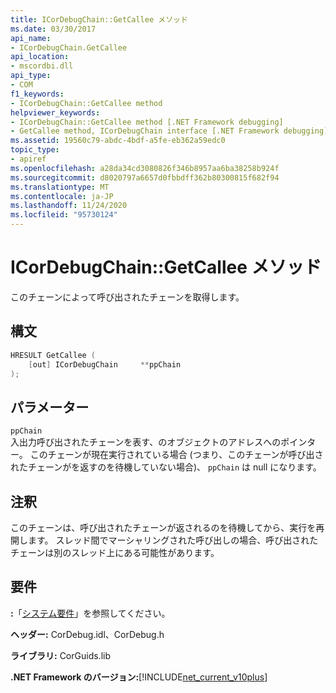 ```yaml
---
title: ICorDebugChain::GetCallee メソッド
ms.date: 03/30/2017
api_name:
- ICorDebugChain.GetCallee
api_location:
- mscordbi.dll
api_type:
- COM
f1_keywords:
- ICorDebugChain::GetCallee method
helpviewer_keywords:
- ICorDebugChain::GetCallee method [.NET Framework debugging]
- GetCallee method, ICorDebugChain interface [.NET Framework debugging]
ms.assetid: 19560c79-abdc-4bdf-a5fe-eb362a59edc0
topic_type:
- apiref
ms.openlocfilehash: a28da34cd3080826f346b8957aa6ba38258b924f
ms.sourcegitcommit: d8020797a6657d0fbbdff362b80300815f682f94
ms.translationtype: MT
ms.contentlocale: ja-JP
ms.lasthandoff: 11/24/2020
ms.locfileid: "95730124"
---
```

# <a name="icordebugchaingetcallee-method"></a>ICorDebugChain::GetCallee メソッド

このチェーンによって呼び出されたチェーンを取得します。  
  
## <a name="syntax"></a>構文  
  
```cpp  
HRESULT GetCallee (  
    [out] ICorDebugChain     **ppChain  
);  
```  
  
## <a name="parameters"></a>パラメーター  

 `ppChain`  
 入出力呼び出されたチェーンを表す、のオブジェクトのアドレスへのポインター。 このチェーンが現在実行されている場合 (つまり、このチェーンが呼び出されたチェーンがを返すのを待機していない場合)、 `ppChain` は null になります。  
  
## <a name="remarks"></a>注釈  

 このチェーンは、呼び出されたチェーンが返されるのを待機してから、実行を再開します。 スレッド間でマーシャリングされた呼び出しの場合、呼び出されたチェーンは別のスレッド上にある可能性があります。  
  
## <a name="requirements"></a>要件  

 **:**「[システム要件](../../get-started/system-requirements.md)」を参照してください。  
  
 **ヘッダー:** CorDebug.idl、CorDebug.h  
  
 **ライブラリ:** CorGuids.lib  
  
 **.NET Framework のバージョン:**[!INCLUDE[net_current_v10plus](../../../../includes/net-current-v10plus-md.md)]
